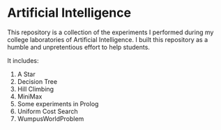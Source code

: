 # Artificial Intelligence
This repository is a collection of the experiments I performed during my college laboratories of Artificial Intelligence. I built this repository as a humble and unpretentious effort to help students. 

It includes:
1. A Star
2. Decision Tree
3. Hill Climbing
4. MiniMax
5. Some experiments in Prolog
6. Uniform Cost Search
7. WumpusWorldProblem
